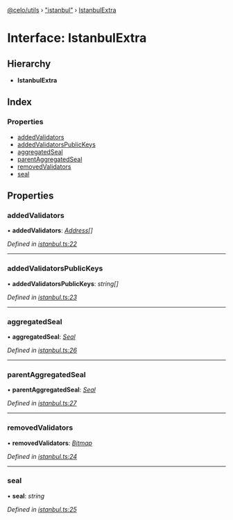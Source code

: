 [@celo/utils](../README.md) › ["istanbul"](../modules/_istanbul_.md) › [IstanbulExtra](_istanbul_.istanbulextra.md)

# Interface: IstanbulExtra

## Hierarchy

* **IstanbulExtra**

## Index

### Properties

* [addedValidators](_istanbul_.istanbulextra.md#addedvalidators)
* [addedValidatorsPublicKeys](_istanbul_.istanbulextra.md#addedvalidatorspublickeys)
* [aggregatedSeal](_istanbul_.istanbulextra.md#aggregatedseal)
* [parentAggregatedSeal](_istanbul_.istanbulextra.md#parentaggregatedseal)
* [removedValidators](_istanbul_.istanbulextra.md#removedvalidators)
* [seal](_istanbul_.istanbulextra.md#seal)

## Properties

###  addedValidators

• **addedValidators**: *[Address](../modules/_address_.md#address)[]*

*Defined in [istanbul.ts:22](https://github.com/celo-org/celo-monorepo/blob/master/packages/sdk/utils/src/istanbul.ts#L22)*

___

###  addedValidatorsPublicKeys

• **addedValidatorsPublicKeys**: *string[]*

*Defined in [istanbul.ts:23](https://github.com/celo-org/celo-monorepo/blob/master/packages/sdk/utils/src/istanbul.ts#L23)*

___

###  aggregatedSeal

• **aggregatedSeal**: *[Seal](_istanbul_.seal.md)*

*Defined in [istanbul.ts:26](https://github.com/celo-org/celo-monorepo/blob/master/packages/sdk/utils/src/istanbul.ts#L26)*

___

###  parentAggregatedSeal

• **parentAggregatedSeal**: *[Seal](_istanbul_.seal.md)*

*Defined in [istanbul.ts:27](https://github.com/celo-org/celo-monorepo/blob/master/packages/sdk/utils/src/istanbul.ts#L27)*

___

###  removedValidators

• **removedValidators**: *[Bitmap](../modules/_istanbul_.md#bitmap)*

*Defined in [istanbul.ts:24](https://github.com/celo-org/celo-monorepo/blob/master/packages/sdk/utils/src/istanbul.ts#L24)*

___

###  seal

• **seal**: *string*

*Defined in [istanbul.ts:25](https://github.com/celo-org/celo-monorepo/blob/master/packages/sdk/utils/src/istanbul.ts#L25)*
